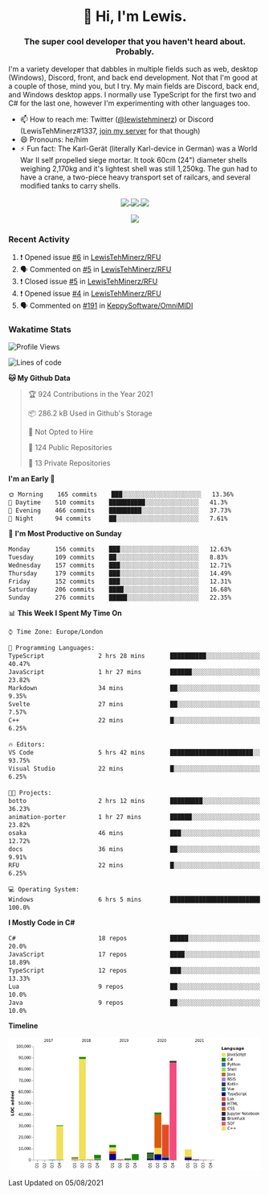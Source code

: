 <h1 align="center">👋 Hi, I'm Lewis.</h1>
<h3 align="center">The super cool developer that you haven't heard about. Probably.</h3>

I'm a variety developer that dabbles in multiple fields such as web, desktop (Windows), Discord, front, and back end development. Not that I'm good at a couple of those, mind you, but I try. My main fields are Discord, back end, and Windows desktop apps. I normally use TypeScript for the first two and C# for the last one, however I'm experimenting with other languages too.

- 📫 How to reach me: Twitter ([@lewistehminerz](https://twitter.com/lewistehminerz)) or Discord (LewisTehMinerz#1337, [join my server](https://discord.gg/XnUh7JB) for that though)
- 😄 Pronouns: he/him
- ⚡ Fun fact: The Karl-Gerät (literally Karl-device in German) was a World War II self propelled siege mortar. It took 60cm (24") diameter shells weighing 2,170kg and it's lightest shell was still 1,250kg. The gun had to have a crane, a two-piece heavy transport set of railcars, and several modified tanks to carry shells.

<p align="center">
  <a href="https://github.com/anuraghazra/github-readme-stats">
    <img align="center" src="https://github-readme-stats.vercel.app/api?username=LewisTehMinerz&count_private=true&show_icons=true&theme=gruvbox">
  </a>
  <a href="https://github.com/anuraghazra/github-readme-stats">
    <img align="center" src="https://github-readme-stats.vercel.app/api/top-langs?username=LewisTehMinerz&layout=compact&theme=gruvbox">
  </a>
  <a href="https://github.com/anuraghazra/github-readme-stats">
    <img align="center" src="https://github-readme-stats.vercel.app/api/wakatime?username=LewisTehMinerz&layout=compact&theme=gruvbox">
  </a>
</p>

<p align="center">
  <a href="https://github.com/ryo-ma/github-profile-trophy">
    <img align="center" src="https://github-profile-trophy.vercel.app/?username=ryo-ma&theme=gruvbox">
  </a>
</p>

### Recent Activity
<!--START_SECTION:activity-->
1. ❗️ Opened issue [#6](https://github.com/LewisTehMinerz/RFU/issues/6) in [LewisTehMinerz/RFU](https://github.com/LewisTehMinerz/RFU)
2. 🗣 Commented on [#5](https://github.com/LewisTehMinerz/RFU/issues/5) in [LewisTehMinerz/RFU](https://github.com/LewisTehMinerz/RFU)
3. ❗️ Closed issue [#5](https://github.com/LewisTehMinerz/RFU/issues/5) in [LewisTehMinerz/RFU](https://github.com/LewisTehMinerz/RFU)
4. ❗️ Opened issue [#4](https://github.com/LewisTehMinerz/RFU/issues/4) in [LewisTehMinerz/RFU](https://github.com/LewisTehMinerz/RFU)
5. 🗣 Commented on [#191](https://github.com/KeppySoftware/OmniMIDI/issues/191) in [KeppySoftware/OmniMIDI](https://github.com/KeppySoftware/OmniMIDI)
<!--END_SECTION:activity-->

### Wakatime Stats
<!--START_SECTION:waka-->
![Profile Views](http://img.shields.io/badge/Profile%20Views-4-blue)

![Lines of code](https://img.shields.io/badge/From%20Hello%20World%20I%27ve%20Written-328175%20lines%20of%20code-blue)

**🐱 My Github Data** 

> 🏆 924 Contributions in the Year 2021
 > 
> 📦 286.2 kB Used in Github's Storage 
 > 
> 🚫 Not Opted to Hire
 > 
> 📜 124 Public Repositories 
 > 
> 🔑 13 Private Repositories  
 > 
**I'm an Early 🐤** 

```text
🌞 Morning    165 commits    ███░░░░░░░░░░░░░░░░░░░░░░   13.36% 
🌆 Daytime    510 commits    ██████████░░░░░░░░░░░░░░░   41.3% 
🌃 Evening    466 commits    █████████░░░░░░░░░░░░░░░░   37.73% 
🌙 Night      94 commits     ██░░░░░░░░░░░░░░░░░░░░░░░   7.61%

```
📅 **I'm Most Productive on Sunday** 

```text
Monday       156 commits    ███░░░░░░░░░░░░░░░░░░░░░░   12.63% 
Tuesday      109 commits    ██░░░░░░░░░░░░░░░░░░░░░░░   8.83% 
Wednesday    157 commits    ███░░░░░░░░░░░░░░░░░░░░░░   12.71% 
Thursday     179 commits    ███░░░░░░░░░░░░░░░░░░░░░░   14.49% 
Friday       152 commits    ███░░░░░░░░░░░░░░░░░░░░░░   12.31% 
Saturday     206 commits    ████░░░░░░░░░░░░░░░░░░░░░   16.68% 
Sunday       276 commits    █████░░░░░░░░░░░░░░░░░░░░   22.35%

```


📊 **This Week I Spent My Time On** 

```text
⌚︎ Time Zone: Europe/London

💬 Programming Languages: 
TypeScript               2 hrs 28 mins       ██████████░░░░░░░░░░░░░░░   40.47% 
JavaScript               1 hr 27 mins        ██████░░░░░░░░░░░░░░░░░░░   23.82% 
Markdown                 34 mins             ██░░░░░░░░░░░░░░░░░░░░░░░   9.35% 
Svelte                   27 mins             ██░░░░░░░░░░░░░░░░░░░░░░░   7.57% 
C++                      22 mins             █░░░░░░░░░░░░░░░░░░░░░░░░   6.25%

🔥 Editors: 
VS Code                  5 hrs 42 mins       ███████████████████████░░   93.75% 
Visual Studio            22 mins             █░░░░░░░░░░░░░░░░░░░░░░░░   6.25%

🐱‍💻 Projects: 
botto                    2 hrs 12 mins       █████████░░░░░░░░░░░░░░░░   36.23% 
animation-porter         1 hr 27 mins        ██████░░░░░░░░░░░░░░░░░░░   23.82% 
osaka                    46 mins             ███░░░░░░░░░░░░░░░░░░░░░░   12.72% 
docs                     36 mins             ██░░░░░░░░░░░░░░░░░░░░░░░   9.91% 
RFU                      22 mins             █░░░░░░░░░░░░░░░░░░░░░░░░   6.25%

💻 Operating System: 
Windows                  6 hrs 5 mins        █████████████████████████   100.0%

```

**I Mostly Code in C#** 

```text
C#                       18 repos            █████░░░░░░░░░░░░░░░░░░░░   20.0% 
JavaScript               17 repos            ████░░░░░░░░░░░░░░░░░░░░░   18.89% 
TypeScript               12 repos            ███░░░░░░░░░░░░░░░░░░░░░░   13.33% 
Lua                      9 repos             ██░░░░░░░░░░░░░░░░░░░░░░░   10.0% 
Java                     9 repos             ██░░░░░░░░░░░░░░░░░░░░░░░   10.0%

```


**Timeline**

![Chart not found](https://raw.githubusercontent.com/LewisTehMinerz/LewisTehMinerz/master/charts/bar_graph.png) 


 Last Updated on 05/08/2021
<!--END_SECTION:waka-->
